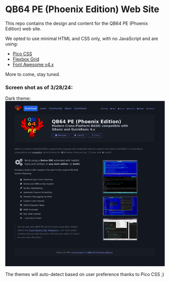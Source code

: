 # QB64 PE (Phoenix Edition) Web Site

This repo contains the design and content for the QB64 PE (Phoenix Edition) web site.

We opted to use minimal HTML and CSS only, with no JavaScript and are using:
- [Pico CSS](https://picocss.com/)
- [Flexbox Grid](http://flexboxgrid.com/)
- [Font Awesome v4.x](https://fontawesome.com/v4/icon/home)

More to come, stay tuned.

### Screen shot as of 3/28/24:

Dark theme:
![image](images/screenshot-design-index.png)

The themes will auto-detect based on user preference thanks to Pico CSS ;)

